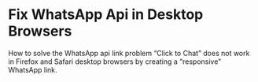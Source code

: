 # Fix WhatsApp Api in Desktop Browsers

How to solve the WhatsApp api link problem “Click to Chat” does not work in Firefox and Safari desktop browsers by creating a “responsive” WhatsApp link.
